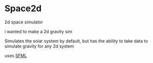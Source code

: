 # Space2d 
2d space simulator

i wanted to make a 2d gravity sim

Simulates the solar system by default, but has the ability to take data to simulate gravity for any 2d system

uses [SFML](https://www.sfml-dev.org/)
